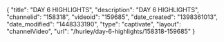 {
    "title": "DAY 6 HIGHLIGHTS",
    "description": "DAY 6 HIGHLIGHTS",
    "channelid": "158318",
    "videoid": "159685",
    "date_created": "1398361013",
    "date_modified": "1448333190",
    "type": "captivate",
    "layout": "channelVideo",
    "url": "\/hurley\/day-6-highlights\/158318-159685"
}